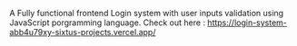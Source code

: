 A Fully functional frontend Login system with user inputs validation using JavaScript porgramming language.
Check out here : https://login-system-abb4u79xy-sixtus-projects.vercel.app/
